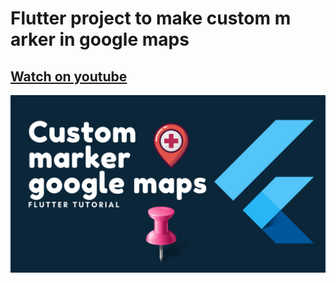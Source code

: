 # Flutter project to make custom m arker in google maps

## <a href="https://youtu.be/N1_5Y1jxzF0"> Watch on youtube </a>

<a href="https://youtu.be/N1_5Y1jxzF0">
        <img src="ss.png" align="center" alt="icon"/>
    </a>
    